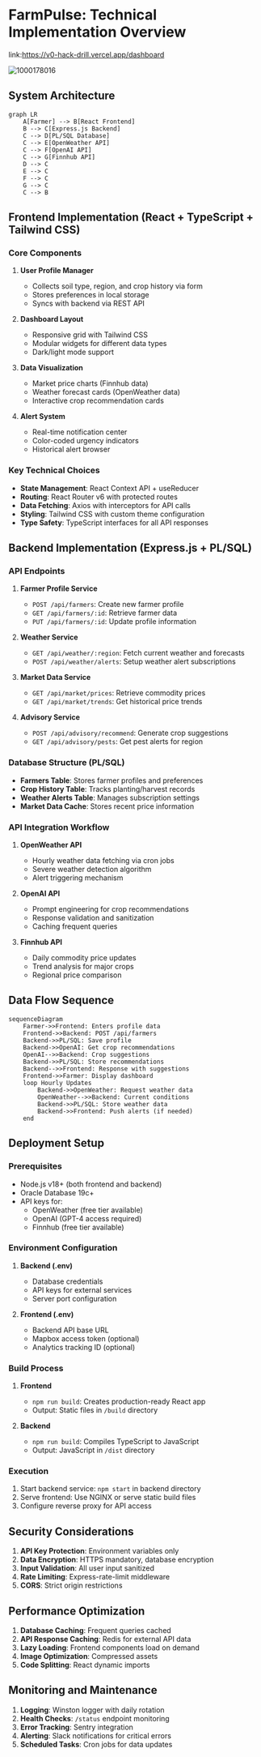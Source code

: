 
# FarmPulse: Technical Implementation Overview

link:https://v0-hack-drill.vercel.app/dashboard

![1000178016](https://github.com/user-attachments/assets/e19dbe10-3579-4610-a6b6-ce320559b3ac)


## System Architecture
```mermaid
graph LR
    A[Farmer] --> B[React Frontend]
    B --> C[Express.js Backend]
    C --> D[PL/SQL Database]
    C --> E[OpenWeather API]
    C --> F[OpenAI API]
    C --> G[Finnhub API]
    D --> C
    E --> C
    F --> C
    G --> C
    C --> B
```

## Frontend Implementation (React + TypeScript + Tailwind CSS)

### Core Components
1. **User Profile Manager**
   - Collects soil type, region, and crop history via form
   - Stores preferences in local storage
   - Syncs with backend via REST API

2. **Dashboard Layout**
   - Responsive grid with Tailwind CSS
   - Modular widgets for different data types
   - Dark/light mode support

3. **Data Visualization**
   - Market price charts (Finnhub data)
   - Weather forecast cards (OpenWeather data)
   - Interactive crop recommendation cards

4. **Alert System**
   - Real-time notification center
   - Color-coded urgency indicators
   - Historical alert browser

### Key Technical Choices
- **State Management**: React Context API + useReducer
- **Routing**: React Router v6 with protected routes
- **Data Fetching**: Axios with interceptors for API calls
- **Styling**: Tailwind CSS with custom theme configuration
- **Type Safety**: TypeScript interfaces for all API responses

## Backend Implementation (Express.js + PL/SQL)

### API Endpoints
1. **Farmer Profile Service**
   - `POST /api/farmers`: Create new farmer profile
   - `GET /api/farmers/:id`: Retrieve farmer data
   - `PUT /api/farmers/:id`: Update profile information

2. **Weather Service**
   - `GET /api/weather/:region`: Fetch current weather and forecasts
   - `POST /api/weather/alerts`: Setup weather alert subscriptions

3. **Market Data Service**
   - `GET /api/market/prices`: Retrieve commodity prices
   - `GET /api/market/trends`: Get historical price trends

4. **Advisory Service**
   - `POST /api/advisory/recommend`: Generate crop suggestions
   - `GET /api/advisory/pests`: Get pest alerts for region

### Database Structure (PL/SQL)
- **Farmers Table**: Stores farmer profiles and preferences
- **Crop History Table**: Tracks planting/harvest records
- **Weather Alerts Table**: Manages subscription settings
- **Market Data Cache**: Stores recent price information

### API Integration Workflow
1. **OpenWeather API**
   - Hourly weather data fetching via cron jobs
   - Severe weather detection algorithm
   - Alert triggering mechanism

2. **OpenAI API**
   - Prompt engineering for crop recommendations
   - Response validation and sanitization
   - Caching frequent queries

3. **Finnhub API**
   - Daily commodity price updates
   - Trend analysis for major crops
   - Regional price comparison

## Data Flow Sequence

```mermaid
sequenceDiagram
    Farmer->>Frontend: Enters profile data
    Frontend->>Backend: POST /api/farmers
    Backend->>PL/SQL: Save profile
    Backend->>OpenAI: Get crop recommendations
    OpenAI-->>Backend: Crop suggestions
    Backend->>PL/SQL: Store recommendations
    Backend-->>Frontend: Response with suggestions
    Frontend->>Farmer: Display dashboard
    loop Hourly Updates
        Backend->>OpenWeather: Request weather data
        OpenWeather-->>Backend: Current conditions
        Backend->>PL/SQL: Store weather data
        Backend->>Frontend: Push alerts (if needed)
    end
```

## Deployment Setup

### Prerequisites
- Node.js v18+ (both frontend and backend)
- Oracle Database 19c+
- API keys for:
  - OpenWeather (free tier available)
  - OpenAI (GPT-4 access required)
  - Finnhub (free tier available)

### Environment Configuration
1. **Backend (.env)**
   - Database credentials
   - API keys for external services
   - Server port configuration

2. **Frontend (.env)**
   - Backend API base URL
   - Mapbox access token (optional)
   - Analytics tracking ID (optional)

### Build Process
1. **Frontend**
   - `npm run build`: Creates production-ready React app
   - Output: Static files in `/build` directory

2. **Backend**
   - `npm run build`: Compiles TypeScript to JavaScript
   - Output: JavaScript in `/dist` directory

### Execution
1. Start backend service: `npm start` in backend directory
2. Serve frontend: Use NGINX or serve static build files
3. Configure reverse proxy for API access

## Security Considerations
1. **API Key Protection**: Environment variables only
2. **Data Encryption**: HTTPS mandatory, database encryption
3. **Input Validation**: All user input sanitized
4. **Rate Limiting**: Express-rate-limit middleware
5. **CORS**: Strict origin restrictions

## Performance Optimization
1. **Database Caching**: Frequent queries cached
2. **API Response Caching**: Redis for external API data
3. **Lazy Loading**: Frontend components load on demand
4. **Image Optimization**: Compressed assets
5. **Code Splitting**: React dynamic imports

## Monitoring and Maintenance
1. **Logging**: Winston logger with daily rotation
2. **Health Checks**: `/status` endpoint monitoring
3. **Error Tracking**: Sentry integration
4. **Alerting**: Slack notifications for critical errors
5. **Scheduled Tasks**: Cron jobs for data updates
